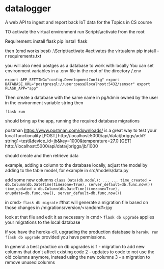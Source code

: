 # datalogger
A web API to ingest and report back IoT data for the Topics in CS course


TO activate the virtual environment run Scripts\activate from the root

Requirement: install flask
pip install flask

then (cmd works best)
.\Script\activate #activates the virtualenv
pip install -r requirements.txt

you will also need postges as a database to work with locally
You can set environment variables in a .env file in the root of the directory
/.env

`
export APP_SETTING="config.DevelopmentConfig"
export DATABASE_URL="postgresql://user:pass@localhost:5432/sensor"
export FLASK_APP="app"
`

Then create a database with the same name in pgAdmin owned by the user in the environment variable string
then

`flask run`

should bring up the app, running the required database migrations

postman https://www.postman.com/downloads/ is a great way to test your local functionality
[POST] http://localhost:5000/api/data/jbriggs/add?string1=test&device_id=jb&key=1000&temperature=27.0
[GET]  http://localhost:5000/api/data/jbriggs/jb/1000

should create and then retrieve data

example, adding a column to the database
locally, adjust the model by adding to the table model, for example in
src/models/data.py

add some new columns
`
class Data(db.model):
  ...
  ...
  time_created = db.Column(db.DateTime(timezone=True), server_default=db.func.now())
  time_updated = db.Column(db.DateTime(timezone=True), onupdate=db.func.now(), server_default=db.func.now())
`

in cmd> `flask db migrate` #that will generate a migration file based on those changes in /migrations/version/<random#>/py

look at that file and edit it as necessary
in cmd> `flask db upgrade` applies your migrations to the local database

if you have the heroku-cli, upgrading the production database is
`heroku run flask db upgrade` provided you have permissions.

In general a best practice on db upgrades is
1 - migration to add new columns that don't affect existing code
2 - updates to code to not use the old columns anymore, instead using the new columns
3 - a migration to remove unused columns
